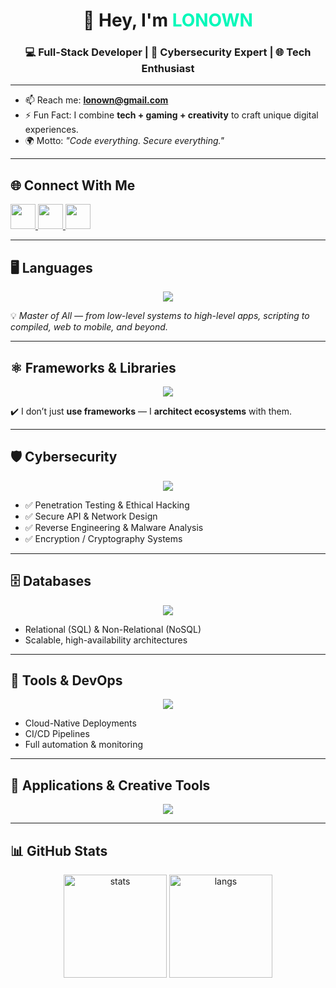 <h1 align="center">👋 Hey, I'm <span style="color:#00f8b9">LONOWN</span></h1>
<h3 align="center">💻 Full-Stack Developer | 🔐 Cybersecurity Expert | 🌐 Tech Enthusiast</h3>

---

- 📫 Reach me: **lonown@gmail.com**  
- ⚡ Fun Fact: I combine **tech + gaming + creativity** to craft unique digital experiences.  
- 🌍 Motto: *"Code everything. Secure everything."*

---

## 🌐 Connect With Me
<p align="left">
  <a href="https://discord.com/users/1041583842097635368" target="_blank">
    <img src="https://skillicons.dev/icons?i=discord" height="40"/>
  </a>
  <a href="mailto:lonown@gmail.com" target="_blank">
    <img src="https://skillicons.dev/icons?i=gmail" height="40"/>
  </a>
  <a href="https://github.com/LONOWN281" target="_blank">
    <img src="https://skillicons.dev/icons?i=github" height="40"/>
  </a>
</p>

---

## 🖥️ Languages
<p align="center">
  <img src="https://skillicons.dev/icons?i=html,css,js,ts,python,lua,c,cpp,java,cs,php,ruby,go,rust,dart,kotlin,swift,bash,powershell" />
</p>

💡 *Master of All — from low-level systems to high-level apps, scripting to compiled, web to mobile, and beyond.*

---

## ⚛️ Frameworks & Libraries
<p align="center">
  <img src="https://skillicons.dev/icons?i=react,nextjs,vue,nuxtjs,svelte,tailwind,nestjs,express,angular,django,flask,fastapi,bootstrap,threejs,unity" />
</p>

✔️ I don’t just **use frameworks** — I **architect ecosystems** with them.

---

## 🛡️ Cybersecurity
<p align="center">
  <img src="https://skillicons.dev/icons?i=linux,bash,python,raspberrypi" />
</p>

- ✅ Penetration Testing & Ethical Hacking  
- ✅ Secure API & Network Design  
- ✅ Reverse Engineering & Malware Analysis  
- ✅ Encryption / Cryptography Systems  

---

## 🗄️ Databases
<p align="center">
  <img src="https://skillicons.dev/icons?i=mysql,mongodb,sqlite,firebase,mariadb,postgresql,redis" />
</p>

- Relational (SQL) & Non-Relational (NoSQL)  
- Scalable, high-availability architectures  

---

## 🔧 Tools & DevOps
<p align="center">
  <img src="https://skillicons.dev/icons?i=docker,nginx,git,github,postman,vscode,linux,jenkins,aws,gcp,azure" />
</p>

- Cloud-Native Deployments  
- CI/CD Pipelines  
- Full automation & monitoring  

---

## 🎨 Applications & Creative Tools
<p align="center">
  <img src="https://skillicons.dev/icons?i=figma,photoshop,illustrator,aftereffects,blender,unity,unreal" />
</p>

---

## 📊 GitHub Stats
<p align="center">
  <img src="https://github-readme-stats.vercel.app/api?username=LONOWN281&show_icons=true&theme=tokyonight" alt="stats" height="165"/>
  <img src="https://github-readme-stats.vercel.app/api/top-langs/?username=LONOWN281&layout=compact&theme=tokyonight" alt="langs" height="165"/>
</p>
